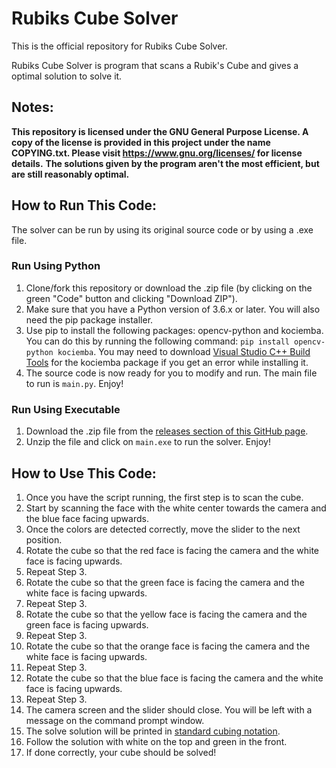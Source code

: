 # Rubiks Cube Solver
This is the official repository for Rubiks Cube Solver.

Rubiks Cube Solver is program that scans a Rubik's Cube and gives a optimal solution to solve it.

## Notes:
**This repository is licensed under the GNU General Purpose License. A copy of the license is provided in this project under the name COPYING.txt. Please visit https://www.gnu.org/licenses/ for license details.**
**The solutions given by the program aren't the most efficient, but are still reasonably optimal.**

## How to Run This Code:
The solver can be run by using its original source code or by using a .exe file.

### Run Using Python
 1. Clone/fork this repository or download the .zip file (by clicking on the green "Code" button and clicking "Download ZIP").
 2. Make sure that you have a Python version of 3.6.x or later. You will also need the pip package installer.
 3. Use pip to install the following packages: opencv-python and kociemba. You can do this by running the following command: `pip install opencv-python kociemba`. You may need to download [Visual Studio C++ Build Tools](https://visualstudio.microsoft.com/visual-cpp-build-tools/) for the kociemba package if you get an error while installing it.
 4. The source code is now ready for you to modify and run. The main file to run is `main.py`. Enjoy!
 
### Run Using Executable
 1. Download the .zip file from the [releases section of this GitHub page](https://github.com/anshgandhi4/Rubiks-Cube-Solver/releases).
 2. Unzip the file and click on `main.exe` to run the solver. Enjoy!
 
## How to Use This Code:
 1. Once you have the script running, the first step is to scan the cube.
 2. Start by scanning the face with the white center towards the camera and the blue face facing upwards.
 3. Once the colors are detected correctly, move the slider to the next position.
 4. Rotate the cube so that the red face is facing the camera and the white face is facing upwards.
 5. Repeat Step 3.
 6. Rotate the cube so that the green face is facing the camera and the white face is facing upwards.
 7. Repeat Step 3.
 8. Rotate the cube so that the yellow face is facing the camera and the green face is facing upwards.
 9. Repeat Step 3.
 10. Rotate the cube so that the orange face is facing the camera and the white face is facing upwards.
 11. Repeat Step 3.
 12. Rotate the cube so that the blue face is facing the camera and the white face is facing upwards.
 13. Repeat Step 3.
 14. The camera screen and the slider should close. You will be left with a message on the command prompt window.
 15. The solve solution will be printed in [standard cubing notation](https://www.youtube.com/embed/24eHm4ri8WM?start=0&end=51).
 16. Follow the solution with white on the top and green in the front.
 17. If done correctly, your cube should be solved!
